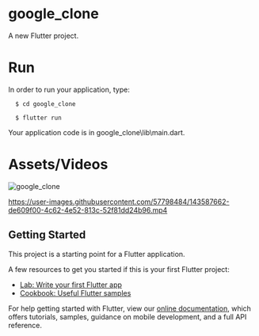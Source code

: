 # google_clone

A new Flutter project.
# Run

In order to run your application, type:

<!--START_SECTION:waka-->
```text
  $ cd google_clone
```
<!--END_SECTION:waka-->


<!--START_SECTION:waka-->
```text
  $ flutter run
```
<!--END_SECTION:waka-->

Your application code is in google_clone\lib\main.dart.

# Assets/Videos

![google_clone](https://user-images.githubusercontent.com/57798484/143591932-b07b77fa-3222-4757-a822-5b8d2c243042.PNG)


https://user-images.githubusercontent.com/57798484/143587662-de609f00-4c62-4e52-813c-52f81dd24b96.mp4

## Getting Started

This project is a starting point for a Flutter application.

A few resources to get you started if this is your first Flutter project:

- [Lab: Write your first Flutter app](https://flutter.dev/docs/get-started/codelab)
- [Cookbook: Useful Flutter samples](https://flutter.dev/docs/cookbook)

For help getting started with Flutter, view our
[online documentation](https://flutter.dev/docs), which offers tutorials,
samples, guidance on mobile development, and a full API reference.
